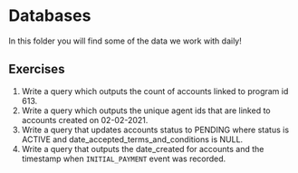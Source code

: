 # Databases

In this folder you will find some of the data we work with daily!

## Exercises

1. Write a query which outputs the count of accounts linked to program id 613.
2. Write a query which outputs the unique agent ids that are linked to accounts created on 02-02-2021.
3. Write a query that updates accounts status to PENDING where status is ACTIVE and date_accepted_terms_and_conditions
   is NULL.
4. Write a query that outputs the date_created for accounts and the timestamp when `INITIAL_PAYMENT` event was recorded.
